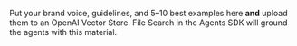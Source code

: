 Put your brand voice, guidelines, and 5–10 best examples here **and** upload them to an OpenAI Vector Store.
File Search in the Agents SDK will ground the agents with this material.
